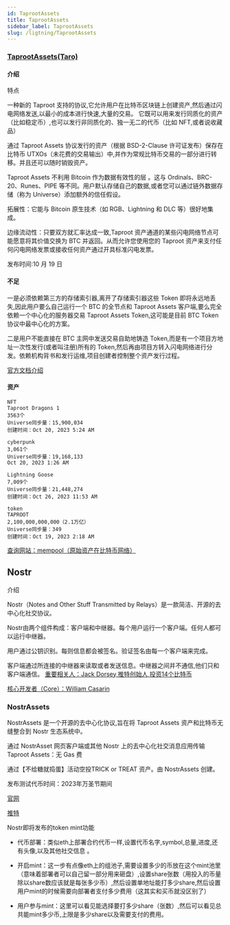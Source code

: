 ```yaml
---
id: TaprootAssets
title: TaprootAssets
sidebar_label: TaprootAssets
slug: /ligtning/TaprootAssets
---
```


### [TaprootAssets(Taro)](https://terminal.lightning.engineering/assets/)

#### 介绍

特点

一种新的 Taproot 支持的协议,它允许用户在比特币区块链上创建资产,然后通过闪电网络发送,以最小的成本进行快速,大量的交易。
它既可以用来发行同质化的资产（比如稳定币）,也可以发行非同质化的、独一无二的代币（比如 NFT,或者说收藏品）

通过 Taproot Assets 协议发行的资产（根据 BSD-2-Clause 许可证发布）保存在比特币 UTXOs（未花费的交易输出）中,并作为常规比特币交易的一部分进行转移。并且还可以随时销毁资产。

Taproot Assets 不利用 Bitcoin 作为数据有效性的层 。这与 Ordinals、BRC-20、Runes、PIPE 等不同。用户默认存储自己的数据,或者您可以通过链外数据存储（称为 Universe）添加额外的信任假设。

拓展性：它能与 Bitcoin 原生技术（如 RGB、Lightning 和 DLC 等）很好地集成。

边缘流动性：只要双方就汇率达成一致,Taproot 资产通道的某些闪电网络节点可能愿意将其价值交换为 BTC 并返回。从而允许您使用您的 Taproot 资产来支付任何闪电网络发票或接收任何资产通过开具标准闪电发票。

发布时间:10 月 19 日

#### 不足

一是必须依赖第三方的存储索引器,离开了存储索引器这些 Token 即将永远地丢失,因此用户要么自己运行一个 BTC 的全节点和 Taproot Assets 客户端,要么完全依赖一个中心化的服务器交易 Taproot Assets Token,这可能是目前 BTC Token 协议中最中心化的方案。

二是用户不能直接在 BTC 主网中发送交易自助地铸造 Token,而是有一个项目方地址一次性发行(或者叫注册)所有的 Token,然后再由项目方转入闪电网络进行分发。依赖机构背书和发行运维,项目创建者控制整个资产发行过程。

[官方文档介绍](https://docs.lightning.engineering/the-lightning-network/taproot-assets/faq)

#### 资产

	NFT
	Taproot Dragons 1
    3563个
    Universe同步量：15,900,034
	创建时间：Oct 20, 2023 5:24 AM

	cyberpunk
	3,061个
	Universe同步量：19,168,133
    Oct 20, 2023 1:26 AM

	Lightning Goose
    7,009个
    Universe同步量：21,448,274
    创建时间：Oct 26, 2023 11:53 AM

    token
	TAPROOT
	2,100,000,000,000（2.1万亿）
    Universe同步量：349
    创建时间：Oct 19, 2023 2:18 AM

[查询网站：mempool（原始资产在比特币网络）](https://mempool.space/address/bc1qzjpyv8e22e4tl6yh37t3p55rrkngs2f22deczp)

## Nostr

介绍

Nostr（Notes and Other Stuff Transmitted by Relays）是一款简洁、开源的去中心化社交协议。

Nostr由两个组件构成：客户端和中继器。每个用户运行一个客户端。任何人都可以运行中继器。

用户通过公钥识别。每则信息都会被签名。验证签名由每一个客户端来完成。

客户端通过所连接的中继器来读取或者发送信息。中继器之间并不通信,他们只和客户端通信。
[重要相关人：Jack Dorsey,推特创始人,投资14个比特币](https://twitter.com/jack)

[核心开发者（Core）：William Casarin](https://twitter.com/jb55)

### NostrAssets 

NostrAssets 是一个开源的去中心化协议,旨在将 Taproot Assets 资产和比特币无缝整合到 Nostr 生态系统中。

通过 NostrAsset 网页客户端或其他 Nostr 上的去中心化社交消息应用传输 Taproot Assets：无 Gas 费

通过【不给糖就捣蛋】活动空投TRICK or TREAT 资产。由 NostrAssets 创建。

发布测试代币时间：2023年万圣节期间

[官网](https://mainnet.nostrassets.com/#/account)

[推特](https://twitter.com/nostrassets)

Nostr即将发布的token mint功能

  - 代币部署：类似eth上部署合约代币一样,设置代币名字,symbol,总量,进度,还有头像,以及其他社交信息 。

  - 开启mint：这一步有点像eth上的组池子,需要设置多少的币放在这个mint池里（意味着部署者可以自己留一部分用来砸盘）,设置share张数（用投入的币量除以share数应该就是每张多少币）,然后设置单地址能打多少share,然后设置用户mint的时候需要向部署者支付多少费用（这其实和买币就没区别了）

  - 用户参与mint：这里可以看见能选择要打多少share（张数）,然后可以看见总共能mint多少币,上限是多少share以及需要支付的费用。


